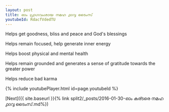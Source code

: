 ```yaml
---
layout: post
title: ഓം പ്രാഗവംശായ നമഹ ൧൦൮ ടൈംസ്
youtubeId: RdacfVdedTU
---
```

 
 
Helps get goodness, bliss and peace and God's blessings
 
Helps remain focused, help generate inner energy 
 
Helps boost physical and mental health 
 
Helps remain grounded and generates a sense of gratitude towards the greater power 
 
Helps reduce bad karma
 
 
 
 


{% include youtubePlayer.html id=page.youtubeId %}
 
[Next]({{ site.baseurl }}{% link  split2/_posts/2016-01-30-ഓം കര്ടരെ നമഹ ൧൦൮ ടൈംസ്.md%})
 
